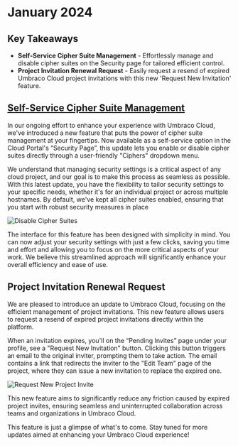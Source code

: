 # January 2024

## Key Takeaways

* **Self-Service Cipher Suite Management** - Effortlessly manage and disable cipher suites on the Security page for tailored efficient control.
* **Project Invitation Renewal Request** - Easily request a resend of expired Umbraco Cloud project invitations with this new 'Request New Invitation' feature.

## [Self-Service Cipher Suite Management](../../security/manage-security.md#cipher-suite-management)

In our ongoing effort to enhance your experience with Umbraco Cloud, we've introduced a new feature that puts the power of cipher suite management at your fingertips. Now available as a self-service option in the Cloud Portal's “Security Page”, this update lets you enable or disable cipher suites directly through a user-friendly "Ciphers" dropdown menu.

We understand that managing security settings is a critical aspect of any cloud project, and our goal is to make this process as seamless as possible. With this latest update, you have the flexibility to tailor security settings to your specific needs, whether it's for an individual project or across multiple hostnames. By default, we've kept all cipher suites enabled, ensuring that you start with robust security measures in place

![Disable Cipher Suites](../images/DisableCipherSuites.gif)

The interface for this feature has been designed with simplicity in mind. You can now adjust your security settings with just a few clicks, saving you time and effort and allowing you to focus on the more critical aspects of your work. We believe this streamlined approach will significantly enhance your overall efficiency and ease of use.

## Project Invitation Renewal Request

We are pleased to introduce an update to Umbraco Cloud, focusing on the efficient management of project invitations. This new feature allows users to request a resend of expired project invitations directly within the platform.

When an invitation expires, you'll on the “Pending Invites” page under your profile, see a "Request New Invitation" button. Clicking this button triggers an email to the original inviter, prompting them to take action. The email contains a link that redirects the inviter to the "Edit Team" page of the project, where they can issue a new invitation to replace the expired one.

![Request New Project Invite](../images/ResendProjectInvite.gif)

This new feature aims to significantly reduce any friction caused by expired project invites, ensuring seamless and uninterrupted collaboration across teams and organizations in Umbraco Cloud.

This feature is just a glimpse of what's to come. Stay tuned for more updates aimed at enhancing your Umbraco Cloud experience!
